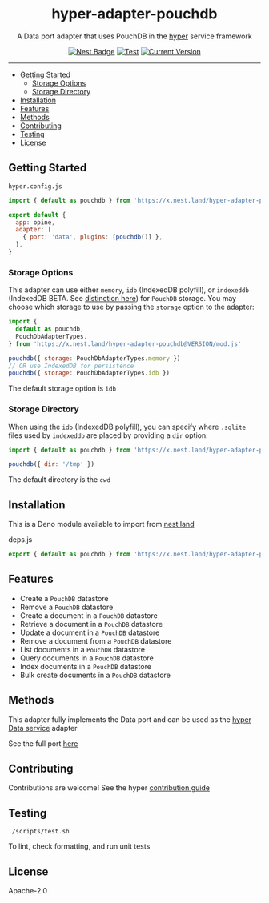 <h1 align="center">hyper-adapter-pouchdb</h1>
<p align="center">A Data port adapter that uses PouchDB in the <a href="https://hyper.io/">hyper</a>  service framework</p>
</p>
<p align="center">
  <a href="https://nest.land/package/hyper-adapter-pouchdb"><img src="https://nest.land/badge.svg" alt="Nest Badge" /></a>
  <a href="https://github.com/hyper63/hyper-adapter-pouchdb/actions/workflows/test-and-publish.yml"><img src="https://github.com/hyper63/hyper-adapter-pouchdb/actions/workflows/test-and-publish.yml/badge.svg" alt="Test" /></a>
  <a href="https://github.com/hyper63/hyper-adapter-pouchdb/tags/"><img src="https://img.shields.io/github/tag/hyper63/hyper-adapter-pouchdb" alt="Current Version" /></a>
</p>

---

<!-- toc -->

- [Getting Started](#getting-started)
  - [Storage Options](#storage-options)
  - [Storage Directory](#storage-directory)
- [Installation](#installation)
- [Features](#features)
- [Methods](#methods)
- [Contributing](#contributing)
- [Testing](#testing)
- [License](#license)

<!-- tocstop -->

## Getting Started

`hyper.config.js`

```js
import { default as pouchdb } from 'https://x.nest.land/hyper-adapter-pouchdb@VERSION/mod.js'

export default {
  app: opine,
  adapter: [
    { port: 'data', plugins: [pouchdb()] },
  ],
}
```

### Storage Options

This adapter can use either `memory`, `idb` (IndexedDB polyfill), or `indexeddb` (IndexedDB BETA.
See [distinction here](https://pouchdb.com/2020/02/12/pouchdb-7.2.0.html)) for `PouchDB` storage.
You may choose which storage to use by passing the `storage` option to the adapter:

```js
import {
  default as pouchdb,
  PouchDbAdapterTypes,
} from 'https://x.nest.land/hyper-adapter-pouchdb@VERSION/mod.js'

pouchdb({ storage: PouchDbAdapterTypes.memory })
// OR use IndexedDB for persistence
pouchdb({ storage: PouchDbAdapterTypes.idb })
```

The default storage option is `idb`

### Storage Directory

When using the `idb` (IndexedDB polyfill), you can specify where `.sqlite` files used by `indexeddb`
are placed by providing a `dir` option:

```js
import { default as pouchdb } from 'https://x.nest.land/hyper-adapter-pouchdb@VERSION/mod.js'

pouchdb({ dir: '/tmp' })
```

The default directory is the `cwd`

## Installation

This is a Deno module available to import from
[nest.land](https://nest.land/package/hyper-adapter-pouchdb)

deps.js

```js
export { default as pouchdb } from 'https://x.nest.land/hyper-adapter-pouchdb@VERSION/mod.js'
```

## Features

- Create a `PouchDB` datastore
- Remove a `PouchDB` datastore
- Create a document in a `PouchDB` datastore
- Retrieve a document in a `PouchDB` datastore
- Update a document in a `PouchDB` datastore
- Remove a document from a `PouchDB` datastore
- List documents in a `PouchDB` datastore
- Query documents in a `PouchDB` datastore
- Index documents in a `PouchDB` datastore
- Bulk create documents in a `PouchDB` datastore

## Methods

This adapter fully implements the Data port and can be used as the
[hyper Data service](https://docs.hyper.io/data-api) adapter

See the full port [here](https://nest.land/package/hyper-port-data)

## Contributing

Contributions are welcome! See the hyper
[contribution guide](https://docs.hyper.io/oss/contributing-to-hyper)

## Testing

```
./scripts/test.sh
```

To lint, check formatting, and run unit tests

## License

Apache-2.0
